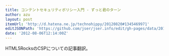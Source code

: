 ```yaml
---
title: コンテントセキュリティポリシー入門 - ずっと君のターン
author: azu
layout: post
itemUrl: 'http://d.hatena.ne.jp/technohippy/20120820#1345469971'
editJSONPath: 'https://github.com/jser/jser.info/edit/gh-pages/data/2012/08/index.json'
date: '2012-08-06T12:14:00Z'
---
```

HTML5RocksのCSPについての記事翻訳。
